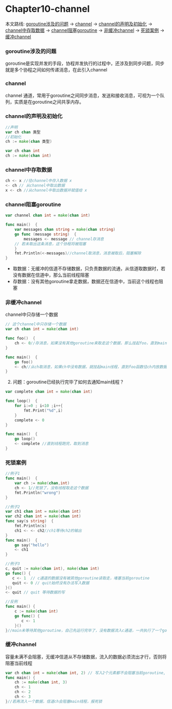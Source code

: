 # Chapter10-channel
本文路线: [goroutine涉及的问题](#goroutine涉及的问题) -> [channel](#channel) -> [channel的声明及初始化](#channel的声明及初始化) -> [channel中存取数据](#channel中存取数据) -> [channel阻塞goroutine](#channel阻塞goroutine) -> [非缓冲channel](#非缓冲channel) -> [死锁案例](#死锁案例) -> [缓冲channel](#缓冲channel)


### goroutine涉及的问题
goroutine是实现并发的手段，协程并发执行的过程中，还涉及到同步问题，同步就是多个协程之间如何传递消息，在此引入channel

### channel
channel 通道，常用于goroutine之间同步消息，发送和接收消息，可视为一个队列，实质是在goroutine之间共享内存。


### channel的声明及初始化
```Go
//声明
var ch chan 类型
//初始化
ch := make(chan 类型)
```

```Go
var ch chan int
ch := make(chan int)
```

### channel中存取数据
```Go
ch <- x //往channel中存入数据 x
<- ch // 从channel中取出数据
x <- ch //从channel中取出数据并赋值给 x
```

### channel阻塞goroutine
```Go
var channel chan int = make(chan int)

func main()  {
	var messages chan string = make(chan string)
	go func (message string)  {
		messages <- message // channel存消息
    // 若未取出这条消息，这个协程将被阻塞
	}
	fmt.Println(<-messages)//channel取消息，消息被取后，阻塞解除
}
```
- 取数据：无缓冲的信道不存储数据，只负责数据的流通，从信道取数据时，若没有数据在信道中，那么当前线程阻塞
- 存数据：没有其他goroutine拿走数据，数据还在信道中，当前这个线程也阻塞


### 非缓冲channel
channel中只存储一个数据

```Go
// 这个channel中只存储一个数据
var ch chan int = make(chan int)

func foo()  {
	ch <- 0//存消息，如果没有其他goroutine来取走这个数据，那么挂起foo，直到main函数把这个0取走
}

func main()  {
	go foo()
	<- ch//从ch取消息，如果ch中没有数据，就挂起main线程，直到foo函数往ch内放数据
}
```

2. 问题：goroutine已经执行完毕了如何去通知main线程？
```Go
var complete chan int = make(chan int)

func loop()  {
	for i:=0 ; i<10 ;i++{
		fmt.Print("%d",i)
	}
	complete <- 0
}

func main()  {
	go loop()
	<- complete //直到线程跑完，取到消息
}
```

### 死锁案例
```Go
//例子1
func main()  {
	var ch := make(chan,int)
	ch <- 1//死锁了，没有线程取走这个数据
	fmt.Println("wrong")
}

//例子2
var ch1 chan int = make(chan int)
var ch2 chan int = make(chan int)
func say(s string)  {
	fmt.Println(s)
	ch1 <- <- ch2//ch1等待ch2的输出
}
func main()  {
	go say("hello")
	<- ch1
}

//例子3
c, quit := make(chan int), make(chan int)
go func() {
   c <- 1  // c通道的数据没有被其他goroutine读取走，堵塞当前goroutine
   quit <- 0 // quit始终没有办法写入数据
}()
<- quit // quit 等待数据的写

//反例
func main() {
    c := make(chan int)
    go func() {
       c <- 1
    }()
}//main未等待其他goroutine，自己先运行完毕了，没有数据流入c通道，一共执行了一个goroutine，没有阻塞，没有死锁
```

### 缓冲channel
容量未满不会阻塞，无缓冲信道从不存储数据，流入的数据必须流出才行，否则将阻塞当前线程

```Go
var ch chan int = make(chan int, 2) // 写入2个元素都不会阻塞当前goroutine, 存储个数达到2的时候会阻塞
func main() {
    ch := make(chan int, 3)
    ch <- 1
    ch <- 2
    ch <- 3
}//若再流入一个数据，信道ch会阻塞main线程，报死锁
```
